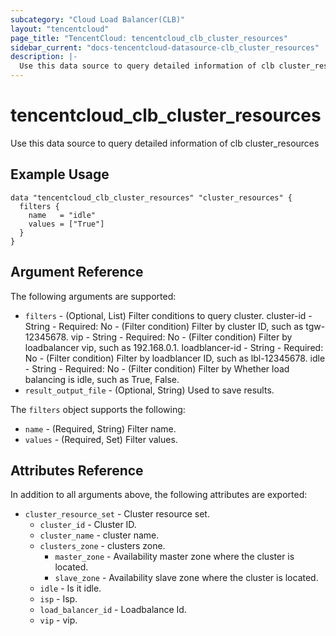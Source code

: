 ```yaml
---
subcategory: "Cloud Load Balancer(CLB)"
layout: "tencentcloud"
page_title: "TencentCloud: tencentcloud_clb_cluster_resources"
sidebar_current: "docs-tencentcloud-datasource-clb_cluster_resources"
description: |-
  Use this data source to query detailed information of clb cluster_resources
---
```


# tencentcloud_clb_cluster_resources

Use this data source to query detailed information of clb cluster_resources

## Example Usage

```hcl
data "tencentcloud_clb_cluster_resources" "cluster_resources" {
  filters {
    name   = "idle"
    values = ["True"]
  }
}
```

## Argument Reference

The following arguments are supported:

* `filters` - (Optional, List) Filter conditions to query cluster. cluster-id - String - Required: No - (Filter condition) Filter by cluster ID, such as tgw-12345678. vip - String - Required: No - (Filter condition) Filter by loadbalancer vip, such as 192.168.0.1. loadblancer-id - String - Required: No - (Filter condition) Filter by loadblancer ID, such as lbl-12345678. idle - String - Required: No - (Filter condition) Filter by Whether load balancing is idle, such as True, False.
* `result_output_file` - (Optional, String) Used to save results.

The `filters` object supports the following:

* `name` - (Required, String) Filter name.
* `values` - (Required, Set) Filter values.

## Attributes Reference

In addition to all arguments above, the following attributes are exported:

* `cluster_resource_set` - Cluster resource set.
  * `cluster_id` - Cluster ID.
  * `cluster_name` - cluster name.
  * `clusters_zone` - clusters zone.
    * `master_zone` - Availability master zone where the cluster is located.
    * `slave_zone` - Availability slave zone where the cluster is located.
  * `idle` - Is it idle.
  * `isp` - Isp.
  * `load_balancer_id` - Loadbalance Id.
  * `vip` - vip.


